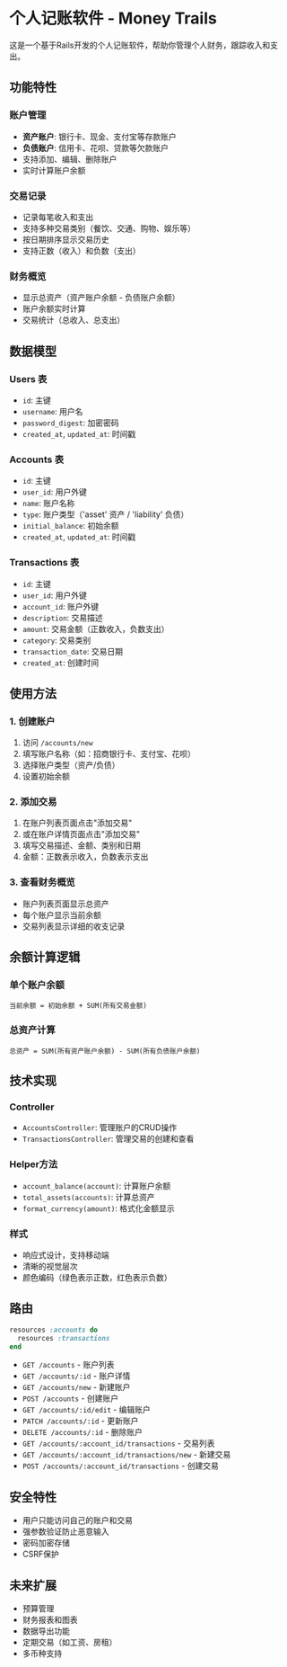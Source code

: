 # 个人记账软件 - Money Trails

这是一个基于Rails开发的个人记账软件，帮助你管理个人财务，跟踪收入和支出。

## 功能特性

### 账户管理
- **资产账户**: 银行卡、现金、支付宝等存款账户
- **负债账户**: 信用卡、花呗、贷款等欠款账户
- 支持添加、编辑、删除账户
- 实时计算账户余额

### 交易记录
- 记录每笔收入和支出
- 支持多种交易类别（餐饮、交通、购物、娱乐等）
- 按日期排序显示交易历史
- 支持正数（收入）和负数（支出）

### 财务概览
- 显示总资产（资产账户余额 - 负债账户余额）
- 账户余额实时计算
- 交易统计（总收入、总支出）

## 数据模型

### Users 表
- `id`: 主键
- `username`: 用户名
- `password_digest`: 加密密码
- `created_at`, `updated_at`: 时间戳

### Accounts 表
- `id`: 主键
- `user_id`: 用户外键
- `name`: 账户名称
- `type`: 账户类型（'asset' 资产 / 'liability' 负债）
- `initial_balance`: 初始余额
- `created_at`, `updated_at`: 时间戳

### Transactions 表
- `id`: 主键
- `user_id`: 用户外键
- `account_id`: 账户外键
- `description`: 交易描述
- `amount`: 交易金额（正数收入，负数支出）
- `category`: 交易类别
- `transaction_date`: 交易日期
- `created_at`: 创建时间

## 使用方法

### 1. 创建账户
1. 访问 `/accounts/new`
2. 填写账户名称（如：招商银行卡、支付宝、花呗）
3. 选择账户类型（资产/负债）
4. 设置初始余额

### 2. 添加交易
1. 在账户列表页面点击"添加交易"
2. 或在账户详情页面点击"添加交易"
3. 填写交易描述、金额、类别和日期
4. 金额：正数表示收入，负数表示支出

### 3. 查看财务概览
- 账户列表页面显示总资产
- 每个账户显示当前余额
- 交易列表显示详细的收支记录

## 余额计算逻辑

### 单个账户余额
```
当前余额 = 初始余额 + SUM(所有交易金额)
```

### 总资产计算
```
总资产 = SUM(所有资产账户余额) - SUM(所有负债账户余额)
```

## 技术实现

### Controller
- `AccountsController`: 管理账户的CRUD操作
- `TransactionsController`: 管理交易的创建和查看

### Helper方法
- `account_balance(account)`: 计算账户余额
- `total_assets(accounts)`: 计算总资产
- `format_currency(amount)`: 格式化金额显示

### 样式
- 响应式设计，支持移动端
- 清晰的视觉层次
- 颜色编码（绿色表示正数，红色表示负数）

## 路由

```ruby
resources :accounts do
  resources :transactions
end
```

- `GET /accounts` - 账户列表
- `GET /accounts/:id` - 账户详情
- `GET /accounts/new` - 新建账户
- `POST /accounts` - 创建账户
- `GET /accounts/:id/edit` - 编辑账户
- `PATCH /accounts/:id` - 更新账户
- `DELETE /accounts/:id` - 删除账户
- `GET /accounts/:account_id/transactions` - 交易列表
- `GET /accounts/:account_id/transactions/new` - 新建交易
- `POST /accounts/:account_id/transactions` - 创建交易

## 安全特性

- 用户只能访问自己的账户和交易
- 强参数验证防止恶意输入
- 密码加密存储
- CSRF保护

## 未来扩展

- 预算管理
- 财务报表和图表
- 数据导出功能
- 定期交易（如工资、房租）
- 多币种支持
